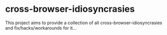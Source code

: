 # cross-browser-idiosyncrasies
This project aims to provide a collection of all cross-browser-idiosyncrasies and fix/hacks/workarounds for it...
